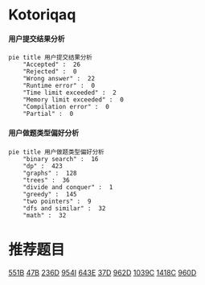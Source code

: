 # Kotoriqaq

<!-- tabs:start -->



#### **用户提交结果分析**

```mermaid
pie title 用户提交结果分析
    "Accepted" :  26
    "Rejected" :  0
    "Wrong answer" :  22
    "Runtime error" :  0
    "Time limit exceeded" :  2
    "Memory limit exceeded" :  0
    "Compilation error" :  0
    "Partial" :  0
```

#### **用户做题类型偏好分析**

```mermaid
pie title 用户做题类型偏好分析
    "binary search" :  16
    "dp" :  423
    "graphs" :  128
    "trees" :  36
    "divide and conquer" :  1
    "greedy" :  145
    "two pointers" :  9
    "dfs and similar" :  32
    "math" :  32
```



<!-- tabs:end -->
# 推荐题目
[551B](https://codeforces.com/contest/551/problem/B)
[47B](https://codeforces.com/contest/47/problem/B)
[236D](https://codeforces.com/contest/236/problem/D)
[954I](https://codeforces.com/contest/954/problem/I)
[643E](https://codeforces.com/contest/643/problem/E)
[37D](https://codeforces.com/contest/37/problem/D)
[962D](https://codeforces.com/contest/962/problem/D)
[1039C](https://codeforces.com/contest/1039/problem/C)
[1418C](https://codeforces.com/contest/1418/problem/C)
[960D](https://codeforces.com/contest/960/problem/D)
